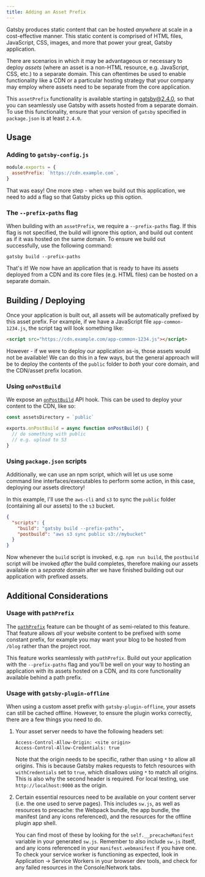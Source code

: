 ```yaml
---
title: Adding an Asset Prefix
---
```


Gatsby produces static content that can be hosted _anywhere_ at scale in a cost-effective manner. This static content is comprised of HTML files, JavaScript, CSS, images, and more that power your great, Gatsby application.

There are scenarios in which it may be advantageous or necessary to deploy _assets_ (where an asset is a non-HTML resource, e.g. JavaScript, CSS, etc.) to a separate domain. This can oftentimes be used to enable functionality like a CDN or a particular hosting strategy that your company may employ where assets need to be separate from the core application.

This `assetPrefix` functionality is available starting in gatsby@2.4.0, so that you can seamlessly use Gatsby with assets hosted from a separate domain. To use this functionality, ensure that your version of `gatsby` specified in `package.json` is at least `2.4.0`.

## Usage

### Adding to `gatsby-config.js`

```js:title=gatsby-config.js
module.exports = {
  assetPrefix: `https://cdn.example.com`,
}
```

That was easy! One more step - when we build out this application, we need to add a flag so that Gatsby picks up this option.

### The `--prefix-paths` flag

When building with an `assetPrefix`, we require a `--prefix-paths` flag. If this flag is not specified, the build will ignore this option, and build out content as if it was hosted on the same domain. To ensure we build out successfully, use the following command:

```shell
gatsby build --prefix-paths
```

That's it! We now have an application that is ready to have its assets deployed from a CDN and its core files (e.g. HTML files) can be hosted on a separate domain.

## Building / Deploying

Once your application is built out, all assets will be automatically prefixed by this asset prefix. For example, if we have a JavaScript file `app-common-1234.js`, the script tag will look something like:

```html
<script src="https://cdn.example.com/app-common-1234.js"></script>
```

However - if we were to deploy our application as-is, those assets would not be available! We can do this in a few ways, but the general approach will be to deploy the contents of the `public` folder to _both_ your core domain, and the CDN/asset prefix location.

### Using `onPostBuild`

We expose an [`onPostBuild`](/docs/node-apis/#onPostBuild) API hook. This can be used to deploy your content to the CDN, like so:

```js:title=gatsby-node.js
const assetsDirectory = `public`

exports.onPostBuild = async function onPostBuild() {
  // do something with public
  // e.g. upload to S3
}
```

### Using `package.json` scripts

Additionally, we can use an npm script, which will let us use some command line interfaces/executables to perform some action, in this case, deploying our assets directory!

In this example, I'll use the `aws-cli` and `s3` to sync the `public` folder (containing all our assets) to the `s3` bucket.

```json:title=package.json
{
  "scripts": {
    "build": "gatsby build --prefix-paths",
    "postbuild": "aws s3 sync public s3://mybucket"
  }
}
```

Now whenever the `build` script is invoked, e.g. `npm run build`, the `postbuild` script will be invoked _after_ the build completes, therefore making our assets available on a _separate_ domain after we have finished building out our application with prefixed assets.

## Additional Considerations

### Usage with `pathPrefix`

The [`pathPrefix`](/docs/path-prefix/) feature can be thought of as semi-related to this feature. That feature allows _all_ your website content to be prefixed with some constant prefix, for example you may want your blog to be hosted from `/blog` rather than the project root.

This feature works seamlessly with `pathPrefix`. Build out your application with the `--prefix-paths` flag and you'll be well on your way to hosting an application with its assets hosted on a CDN, and its core functionality available behind a path prefix.

### Usage with `gatsby-plugin-offline`

When using a custom asset prefix with `gatsby-plugin-offline`, your assets can still be cached offline. However, to ensure the plugin works correctly, there are a few things you need to do.

1. Your asset server needs to have the following headers set:

   ```
   Access-Control-Allow-Origin: <site origin>
   Access-Control-Allow-Credentials: true
   ```

   Note that the origin needs to be specific, rather than using `*` to allow all origins. This is because Gatsby makes requests to fetch resources with `withCredentials` set to `true`, which disallows using `*` to match all origins. This is also why the second header is required. For local testing, use `http://localhost:9000` as the origin.

2. Certain essential resources need to be available on your content server (i.e. the one used to serve pages). This includes `sw.js`, as well as resources to precache: the Webpack bundle, the app bundle, the manifest (and any icons referenced), and the resources for the offline plugin app shell.

   You can find most of these by looking for the `self.__precacheManifest` variable in your generated `sw.js`. Remember to also include `sw.js` itself, and any icons referenced in your `manifest.webmanifest` if you have one. To check your service worker is functioning as expected, look in Application → Service Workers in your browser dev tools, and check for any failed resources in the Console/Network tabs.
